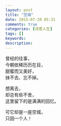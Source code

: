 ```yaml
---
layout: post
title: "空城"
date: 2015-07-20 05:31
comments: true
categories: [诗意人生]
tags: []
keywords: 
description: 
---
```

曾经的往事，     
今朝依稀历历在目，   
甜蜜而又美好，    
抹不去、忘不掉。   

想离去，    
却总有些不舍，        
这里留下的是满满的回忆。   

可它却是一座空城，    
只因一个人！   